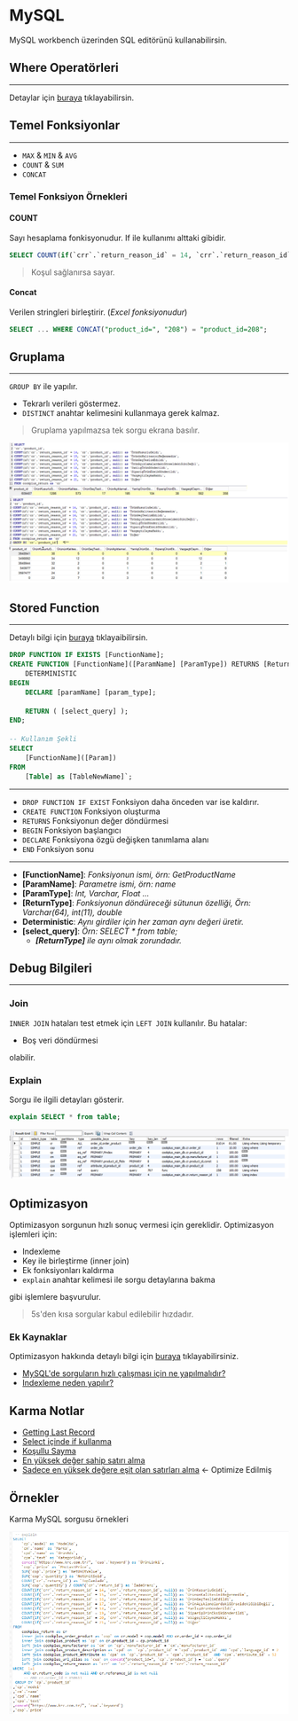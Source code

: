 # MySQL

MySQL workbench üzerinden SQL editörünü kullanabilirsin.

## Where Operatörleri

---

Detaylar için [buraya](https://www.tutorialspoint.com/sql/sql-operators.htm) tıklayabilirsin.

## Temel Fonksiyonlar

---

* `MAX` & `MIN` & `AVG`
* `COUNT` & `SUM`
* `CONCAT`

### Temel Fonksiyon Örnekleri

#### COUNT

Sayı hesaplama fonkisyonudur. If ile kullanımı alttaki gibidir.

```SQL
SELECT COUNT(if(`crr`.`return_reason_id` = 14, `crr`.`return_reason_id`, null)) from ...
```

> Koşul sağlanırsa sayar.

#### Concat

Verilen stringleri birleştirir. (*Excel fonksiyonudur*)

```SQL
SELECT ... WHERE CONCAT("product_id=", "208") = "product_id=208";
```

## Gruplama

---

`GROUP BY` ile yapılır.

* Tekrarlı verileri göstermez.
* `DISTINCT` anahtar kelimesini kullanmaya gerek kalmaz.

> Gruplama yapılmazsa tek sorgu ekrana basılır.

![gruplama](/images/group-by.jpg)

## Stored Function

---

Detaylı bilgi için [buraya](http://www.mysqltutorial.org/mysql-stored-function/) tıklayaibilirsin.

```SQL
DROP FUNCTION IF EXISTS [FunctionName];
CREATE FUNCTION [FunctionName]([ParamName] [ParamType]) RETURNS [ReturnType]
    DETERMINISTIC
BEGIN
    DECLARE [paramName] [param_type];

    RETURN ( [select_query] );
END;

-- Kullanım Şekli
SELECT
    [FunctionName]([Param])
FROM
    [Table] as [TableNewName]`;
```

---

* `DROP FUNCTION IF EXIST` Fonksiyon daha önceden var ise kaldırır.
* `CREATE FUNCTION` Fonksiyon oluşturma
* `RETURNS` Fonksiyonun değer döndürmesi
* `BEGIN` Fonksiyon başlangıcı
* `DECLARE` Fonksiyona özgü değişken tanımlama alanı
* `END` Fonksiyon sonu

---

* **[FunctionName]**: *Fonksiyonun ismi, örn: GetProductName*
* **[ParamName]**: *Parametre ismi, örn: name*
* **[ParamType]**: *Int, Varchar, Float ...*
* **[ReturnType]**: *Fonksiyonun döndüreceği sütunun özelliği, Örn: Varchar(64), int(11), double*
* **Deterministic**: *Aynı girdiler için her zaman aynı değeri üretir.*
* **[select_query]**: *Örn: SELECT * from table;*
  * ***[ReturnType]** ile aynı olmak zorundadır.*

## Debug Bilgileri

---

### Join

`INNER JOIN` hataları test etmek için `LEFT JOIN` kullanılır. Bu hatalar:

* Boş veri döndürmesi

olabilir.


### Explain

Sorgu ile ilgili detayları gösterir.

```SQL
explain SELECT * from table;
```

![explain-select](/images/explain-select.jpg)

## Optimizasyon

Optimizasyon sorgunun hızlı sonuç vermesi için gereklidir. Optimizasyon işlemleri için:

* Indexleme
* Key ile birleştirme (inner join)
* Ek fonksiyonları kaldırma
* `explain` anahtar kelimesi ile sorgu detaylarına bakma

gibi işlemlere başvurulur.

> 5s'den kısa sorgular kabul edilebilir hızdadır. 

### Ek Kaynaklar

Optimizasyon hakkında detaylı bilgi için [buraya](https://www.sitepoint.com/optimize-mysql-indexes-slow-queries-configuration/) tıklayabilirsiniz.

* [MySQL'de sorguların hızlı çalışması için ne yapılmalıdır?](https://uzmanim.net/soru/mysql-de-sorgularin-hizli-calismasi-icin-ne-yapilabilir/790)
* [Indexleme neden yapılır?](https://www.sinanbozkus.com/veritabanlarinda-indexleme-mantigi/#more-78)

## Karma Notlar

* [Getting Last Record](https://dzone.com/articles/get-last-record-in-each-mysql-group)
* [Select içinde if kullanma](https://stackoverflow.com/a/63480)
* [Koşullu Sayma](https://stackoverflow.com/a/9798978)
* [En yüksek değer sahip satırı alma](https://stackoverflow.com/a/11913444)
* [Sadece en yüksek değere eşit olan satırları alma](https://stackoverflow.com/a/7745635) <- Optimize Edilmiş

## Örnekler

Karma MySQL sorgusu örnekleri

![mysql-ex1](/images/mysql-ex-1.jpg)

